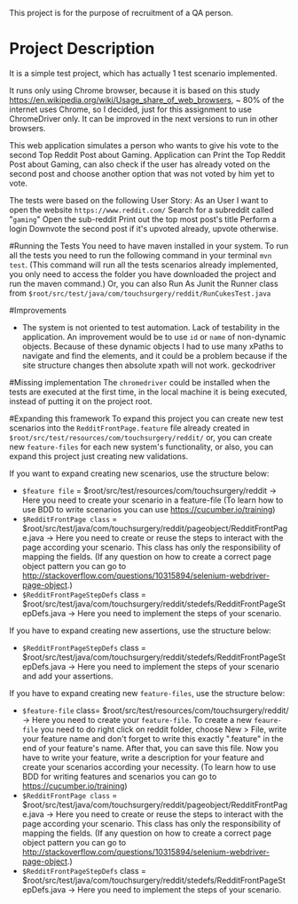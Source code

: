 This project is for the purpose of recruitment of a QA person.

# Project Description
It is a simple test project, which has actually 1 test scenario implemented.

It runs only using Chrome browser, because it is based on this study https://en.wikipedia.org/wiki/Usage_share_of_web_browsers, ~ 80% of the internet uses Chrome, so I decided, just for this assignment to use ChromeDriver only. It can be improved in the next versions to run in other browsers. 

This web application simulates a person who wants to give his vote to the second Top Reddit Post about Gaming. 
Application can Print the Top Reddit Post about Gaming, can also check if the user has already voted on the second post and choose another option that was not voted by him yet to vote.

The tests were based on the following User Story:
	As an User I want to open the website `https://www.reddit.com/`
	Search for a subreddit called "`gaming`"
	Open the sub-reddit
	Print out the top most post's title
	Perform a login
	Downvote the second post if it's upvoted already, upvote otherwise.	

#Running the Tests
You need to have maven installed in your system.
To run all the tests you need to run the following command in your terminal `mvn test`. (This command will run all the tests scenarios already implemented, you only need to access the folder you have downloaded the project and run the maven command.) 
Or, you can also Run As Junit the Runner class from `$root/src/test/java/com/touchsurgery/reddit/RunCukesTest.java`

#Improvements
   - The system is not oriented to test automation. Lack of testability in the application. An improvement would be to use `id` or `name` of non-dynamic objects. Because of these dynamic objects I had to use many xPaths to navigate and find the elements, and it could be a problem because if the site structure changes then absolute xpath will not work. 
geckodriver 

#Missing implementation
The `chromedriver` could be installed when the tests are executed at the first time, in the local machine it is being executed, instead of putting it on the project root.
	
#Expanding this framework
To expand this project you can create new test scenarios into the `RedditFrontPage.feature` file already created in `$root/src/test/resources/com/touchsurgery/reddit/` or, you can create new `feature-files` for each new system's functionality, or also, you can expand this project just creating new validations. 

If you want to expand creating new scenarios, use the structure below:
   - `$feature file` = $root/src/test/resources/com/touchsurgery/reddit -> Here you need to create your scenario in a feature-file (To learn how to use BDD to write scenarios you can use https://cucumber.io/training)
   - `$RedditFrontPage class` =  $root/src/test/java/com/touchsurgery/reddit/pageobject/RedditFrontPage.java -> Here you need to create or reuse the steps to interact with the page according your scenario. This class has only the responsibility of mapping the fields. (If any question on how to create a correct page object pattern you can go to http://stackoverflow.com/questions/10315894/selenium-webdriver-page-object.)
   - `$RedditFrontPageStepDefs` class =  $root/src/test/java/com/touchsurgery/reddit/stedefs/RedditFrontPageStepDefs.java -> Here you need to implement the steps of your scenario.
  
If you have to expand creating new assertions, use the structure below:
   - `$RedditFrontPageStepDefs` class =  $root/src/test/java/com/touchsurgery/reddit/stedefs/RedditFrontPageStepDefs.java -> Here you need to implement the steps of your scenario and add your assertions.

If you have to expand creating new `feature-files`, use the structure below:
   - `$feature-file` class= $root/src/test/resources/com/touchsurgery/reddit/ -> Here you need to create your `feature-file`.
To create a new `feaure-file` you need to do right click on reddit folder, choose New > File, write your feature name and don't forget to write this exactly ".feature" in the end of your feature's name. After that, you can save this file. Now you have to write your feature, write a description for your feature and create your scenarios according your necessity. (To learn how to use BDD for writing features and scenarios you can go to https://cucumber.io/training)
   - `$RedditFrontPage class` =  $root/src/test/java/com/touchsurgery/reddit/pageobject/RedditFrontPage.java -> Here you need to create or reuse the steps to interact with the page according your scenario. This class has only the responsibility of mapping the fields. (If any question on how to create a correct page object pattern you can go to http://stackoverflow.com/questions/10315894/selenium-webdriver-page-object.)
   - `$RedditFrontPageStepDefs` class =  $root/src/test/java/com/touchsurgery/reddit/stedefs/RedditFrontPageStepDefs.java -> Here you need to implement the steps of your scenario.
